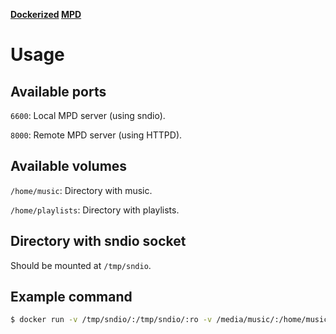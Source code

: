 **[Dockerized](https://hub.docker.com/r/kdockerfiles/mpd/) [MPD](https://musicpd.org/)**

# Usage

## Available ports

`6600`: Local MPD server (using sndio).

`8000`: Remote MPD server (using HTTPD).

## Available volumes

`/home/music`: Directory with music.

`/home/playlists`: Directory with playlists.

## Directory with sndio socket

Should be mounted at `/tmp/sndio`.

## Example command

```bash
$ docker run -v /tmp/sndio/:/tmp/sndio/:ro -v /media/music/:/home/music/:ro -p 6600:6600 -p 8000:8000 kdockerfiles/mpd:0.23.5-sndio-1
```
